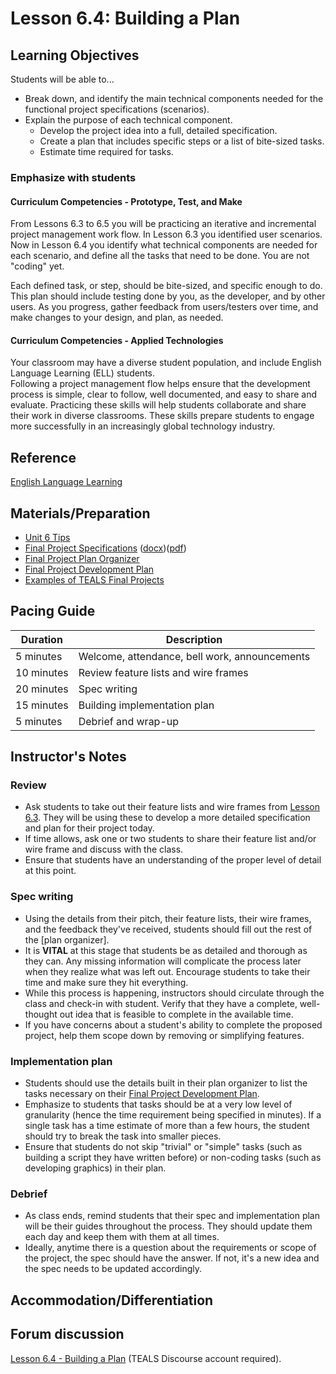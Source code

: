 # Lesson 6.4: Building a Plan

## Learning Objectives

Students will be able to...

* Break down, and identify the main technical components needed for the functional project specifications (scenarios).
* Explain the purpose of each technical component.
  * Develop the project idea into a full, detailed specification.
  * Create a plan that includes specific steps or a list of bite-sized tasks.
  * Estimate time required for tasks.

### Emphasize with students

#### Curriculum Competencies - Prototype, Test, and Make

From Lessons 6.3 to 6.5 you will be practicing an iterative and incremental project management work flow.  In Lesson 6.3 you identified user scenarios.  Now in Lesson 6.4 you identify what technical components are needed for each scenario,  and define all the tasks that need to be done.  You are not "coding" yet.

Each defined task, or step, should be bite-sized, and specific enough to do.  
This plan should include testing done by you, as the developer, and by other users.
As you progress, gather feedback from users/testers over time, and make changes to your design, and plan, as needed.

#### Curriculum Competencies - Applied Technologies

Your classroom may have a diverse student population, and include English Language Learning (ELL) students.  
Following a project management flow helps ensure that the development process is simple, clear to follow, well documented, and easy to share and evaluate.  Practicing these skills will help students collaborate and share their work in diverse classrooms.  These skills prepare students to engage more successfully in an increasingly global technology industry.

## Reference

[English Language Learning](https://www2.gov.bc.ca/gov/content/education-training/k-12/teach/teaching-tools/english-language-learning)

## Materials/Preparation

* [Unit 6 Tips](unit_6_tips.md)
* [Final Project Specifications][] ([docx][])([pdf][])
* [Final Project Plan Organizer][]
* [Final Project Development Plan][]
* [Examples of TEALS Final Projects](https://youtu.be/aV6LFVXxd34)

## Pacing Guide

| Duration  | Description                                   |
| --------- | --------------------------------------------- |
| 5 minutes | Welcome, attendance, bell work, announcements |
| 10 minutes | Review feature lists and wire frames |
| 20 minutes | Spec writing |
| 15 minutes | Building implementation plan|
| 5 minutes | Debrief and wrap-up|

## Instructor's Notes

### Review

* Ask students to take out their feature lists and wire frames from [Lesson 6.3](lesson_63.md). They will be using these to develop a more detailed specification and plan for their project today.
* If time allows, ask one or two students to share their feature list and/or wire frame and discuss with the class.
* Ensure that students have an understanding of the proper level of detail at this point.

### Spec writing

* Using the details from their pitch, their feature lists, their wire frames, and the feedback they've received, students should fill out the rest of the [plan organizer].
* It is **VITAL** at this stage that students be as detailed and thorough as they can.  Any missing information will complicate the process later when they realize what was left out.  Encourage students to take their time and make sure they hit everything.
* While this process is happening, instructors should circulate through the class and check-in with student.  Verify that they have a complete, well-thought out idea that is feasible to complete in the available time.  
* If you have concerns about a student's ability to complete the proposed project, help them scope down by removing or simplifying features.

### Implementation plan

* Students should use the details built in their plan organizer to list the tasks necessary on their [Final Project Development Plan].
* Emphasize to students that tasks should be at a very low level of granularity (hence the time requirement being specified in minutes).  If a single task has a time estimate of more than a few hours, the student should try to break the task into smaller pieces.
* Ensure that students do not skip "trivial" or "simple" tasks (such as building a script they have written before) or non-coding tasks (such as developing graphics) in their plan.

### Debrief

* As class ends, remind students that their spec and implementation plan will be their guides throughout the process.  They should update them each day and keep them with them at all times.
* Ideally, anytime there is a question about the requirements or scope of the project, the spec should have the answer.  If not, it's a new idea and the spec needs to be updated accordingly.

## Accommodation/Differentiation

## Forum discussion

[Lesson 6.4 - Building a Plan](http://forums.tealsk12.org/c/intro-unit-6/lesson-6-4-building-a-plan) (TEALS Discourse account required).

[Final Project Plan Organizer]: https://github.com/TEALSK12/introduction-to-computer-science/blob/master/Unit%206%20Word/Final%20Project%20Plan%20Organizer.docx?raw=true
[Final Project Development Plan]: https://github.com/TEALSK12/introduction-to-computer-science/blob/master/Unit%206%20Word/Final%20Project%20Development%20Plan.docx?raw=true
[Final Project Specifications]: project_6.md
[docx]: https://github.com/TEALSK12/introduction-to-computer-science/blob/master/Projects/Projects%20Word/Project%206%20Final%20Project.docx?raw=true
[pdf]: https://github.com/TEALSK12/introduction-to-computer-science/blob/master/Projects/Projects%20PDF/Project%206%20Final%20Project.pdf?raw=true
